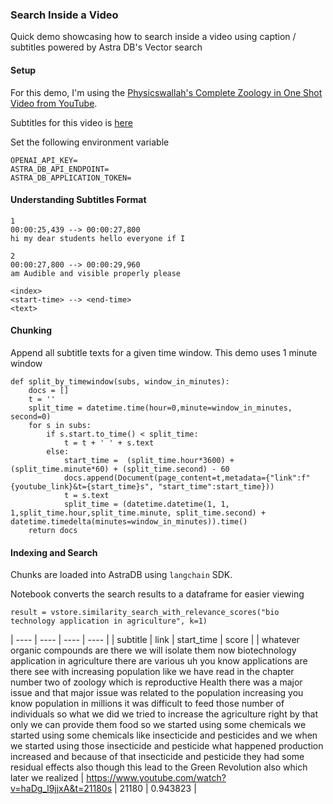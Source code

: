 ### Search Inside a Video

Quick demo showcasing how to search inside a video using caption / subtitles powered by Astra DB's Vector search

#### Setup

For this demo, I'm using the [Physicswallah's Complete Zoology in One Shot Video from YouTube](https://www.youtube.com/watch?v=haDg_l9jjxA).

Subtitles for this video is [here](./sub.srt)

Set the following environment variable

```
OPENAI_API_KEY=
ASTRA_DB_API_ENDPOINT=
ASTRA_DB_APPLICATION_TOKEN=
```


#### Understanding Subtitles Format

```
1
00:00:25,439 --> 00:00:27,800
hi my dear students hello everyone if I

2
00:00:27,800 --> 00:00:29,960
am Audible and visible properly please

```
```
<index>
<start-time> --> <end-time>
<text>

```

#### Chunking

Append all subtitle texts for a given time window. This demo uses 1 minute window 

```
def split_by_timewindow(subs, window_in_minutes):
    docs = []
    t = ''
    split_time = datetime.time(hour=0,minute=window_in_minutes, second=0)
    for s in subs:
        if s.start.to_time() < split_time:            
            t = t + ' ' + s.text 
        else:            
            start_time =  (split_time.hour*3600) + (split_time.minute*60) + (split_time.second) - 60
            docs.append(Document(page_content=t,metadata={"link":f"{youtube_link}&t={start_time}s", "start_time":start_time}))
            t = s.text            
            split_time = (datetime.datetime(1, 1, 1,split_time.hour,split_time.minute, split_time.second) +  datetime.timedelta(minutes=window_in_minutes)).time()                
    return docs
```

#### Indexing and Search

Chunks are loaded into AstraDB using `langchain` SDK.

Notebook converts the search results to a dataframe for easier viewing

```
result = vstore.similarity_search_with_relevance_scores("bio technology application in agriculture", k=1)
```
| ---- | ---- | ---- | ---- | 
| subtitle |	link | start_time | score | 
| whatever organic compounds are there we will isolate them now biotechnology application in agriculture there are various uh you know applications are there see with increasing population like we have read in the chapter number two of zoology which is reproductive Health there was a major issue and that major issue was related to the population increasing you know population in millions it was difficult to feed those number of individuals so what we did we tried to increase the agriculture right by that only we can provide them food so we started using some chemicals we started using some chemicals like insecticide and pesticides and we when we started using those insecticide and pesticide what happened production increased and because of that insecticide and pesticide they had some residual effects also though this lead to the Green Revolution also which later we realized	| https://www.youtube.com/watch?v=haDg_l9jjxA&t=21180s	| 21180	 | 0.943823 | 